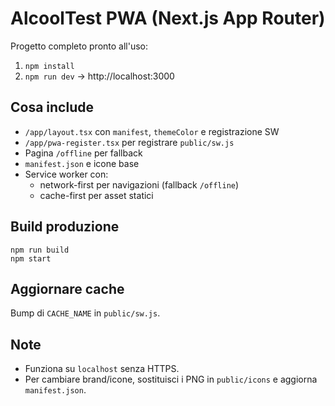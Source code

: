 # AlcoolTest PWA (Next.js App Router)

Progetto completo pronto all'uso:
1. `npm install`
2. `npm run dev` → http://localhost:3000

## Cosa include
- `/app/layout.tsx` con `manifest`, `themeColor` e registrazione SW
- `/app/pwa-register.tsx` per registrare `public/sw.js`
- Pagina `/offline` per fallback
- `manifest.json` e icone base
- Service worker con:
  - network-first per navigazioni (fallback `/offline`)
  - cache-first per asset statici

## Build produzione
```
npm run build
npm start
```

## Aggiornare cache
Bump di `CACHE_NAME` in `public/sw.js`.

## Note
- Funziona su `localhost` senza HTTPS.
- Per cambiare brand/icone, sostituisci i PNG in `public/icons` e aggiorna `manifest.json`.
